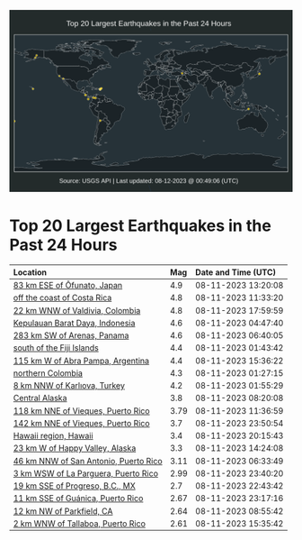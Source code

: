 ![Map](./map.png)

# Top 20 Largest Earthquakes in the Past 24 Hours

| Location | Mag | Date and Time (UTC) |
|:---|:---|:---|
| [83 km ESE of Ōfunato, Japan](https://earthquake.usgs.gov/earthquakes/eventpage/us6000kz8m) | 4.9 | 08-11-2023 13:20:08 |
| [off the coast of Costa Rica](https://earthquake.usgs.gov/earthquakes/eventpage/us6000kz83) | 4.8 | 08-11-2023 11:33:20 |
| [22 km WNW of Valdivia, Colombia](https://earthquake.usgs.gov/earthquakes/eventpage/us6000kzf4) | 4.8 | 08-11-2023 17:59:59 |
| [Kepulauan Barat Daya, Indonesia](https://earthquake.usgs.gov/earthquakes/eventpage/us6000kz71) | 4.6 | 08-11-2023 04:47:40 |
| [283 km SW of Arenas, Panama](https://earthquake.usgs.gov/earthquakes/eventpage/us6000kz7d) | 4.6 | 08-11-2023 06:40:05 |
| [south of the Fiji Islands](https://earthquake.usgs.gov/earthquakes/eventpage/us6000kz6e) | 4.4 | 08-11-2023 01:43:42 |
| [115 km W of Abra Pampa, Argentina](https://earthquake.usgs.gov/earthquakes/eventpage/us6000kz96) | 4.4 | 08-11-2023 15:36:22 |
| [northern Colombia](https://earthquake.usgs.gov/earthquakes/eventpage/us6000kz6d) | 4.3 | 08-11-2023 01:27:15 |
| [8 km NNW of Karlıova, Turkey](https://earthquake.usgs.gov/earthquakes/eventpage/us6000kz6i) | 4.2 | 08-11-2023 01:55:29 |
| [Central Alaska](https://earthquake.usgs.gov/earthquakes/eventpage/ak023a8xq5yn) | 3.8 | 08-11-2023 08:20:08 |
| [118 km NNE of Vieques, Puerto Rico](https://earthquake.usgs.gov/earthquakes/eventpage/pr2023223000) | 3.79 | 08-11-2023 11:36:59 |
| [142 km NNE of Vieques, Puerto Rico](https://earthquake.usgs.gov/earthquakes/eventpage/pr2023223001) | 3.7 | 08-11-2023 23:50:54 |
| [Hawaii region, Hawaii](https://earthquake.usgs.gov/earthquakes/eventpage/hv73520172) | 3.4 | 08-11-2023 20:15:43 |
| [23 km W of Happy Valley, Alaska](https://earthquake.usgs.gov/earthquakes/eventpage/ak023a91bmgs) | 3.3 | 08-11-2023 14:24:08 |
| [46 km NNW of San Antonio, Puerto Rico](https://earthquake.usgs.gov/earthquakes/eventpage/pr71421183) | 3.11 | 08-11-2023 06:33:49 |
| [3 km WSW of La Parguera, Puerto Rico](https://earthquake.usgs.gov/earthquakes/eventpage/pr71421328) | 2.99 | 08-11-2023 23:40:20 |
| [19 km SSE of Progreso, B.C., MX](https://earthquake.usgs.gov/earthquakes/eventpage/ci40534808) | 2.7 | 08-11-2023 22:43:42 |
| [11 km SSE of Guánica, Puerto Rico](https://earthquake.usgs.gov/earthquakes/eventpage/pr71421313) | 2.67 | 08-11-2023 23:17:16 |
| [12 km NW of Parkfield, CA](https://earthquake.usgs.gov/earthquakes/eventpage/nc73922881) | 2.64 | 08-11-2023 08:55:42 |
| [2 km WNW of Tallaboa, Puerto Rico](https://earthquake.usgs.gov/earthquakes/eventpage/pr71421283) | 2.61 | 08-11-2023 15:35:42 |
